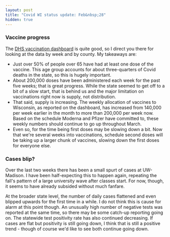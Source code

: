 ```yaml
---
layout: post
title: "Covid WI status update: Feb&nbsp;28"
hidden: true
---
```


### Vaccine progress
The [DHS vaccination dashboard](https://www.dhs.wisconsin.gov/covid-19/vaccine-data.htm) is quite good, so I direct you there for looking at the data by week and by county. My takeaways are:
- Just over 50% of people over 65 have had at least one dose of the vaccine. This age group accounts for about three-quarters of Covid deaths in the state, so this is hugely important.
- About 200,000 doses have been administered each week for the past five weeks; that is great progress. While the state seemed to get off to a bit of a slow start, that is behind us and the major limitation on vaccinations right now is supply, not distribution.
- That said, supply is increasing. The weekly allocation of vaccines to Wisconsin, as reported on the dashboard, has increased from 140,000 per week earlier in the month to more than 200,000 per week now. Based on the schedule Moderna and Pfizer have committed to, these weekly numbers should continue to go up throughout March.
- Even so, for the time being first doses may be slowing down a bit. Now that we're several weeks into vaccinations, schedule second doses will be taking up a larger chunk of vaccines, slowing down the first doses for everyone else.

### Cases blip?
Over the last two weeks there has been a small spurt of cases at UW-Madison. I have been half-expecting this to happen again, repeating the fall's pattern of a large university wave after classes start. For now, though, it seems to have already subsided without much fanfare.

At the broader state level, the number of daily cases flattened and even blipped upwards for the first time in a while. I do not think this is cause for alarm at this point though. An unusually high number of negative tests was reported at the same time, so there may be some catch-up reporting going on. The statewide test positivity rate has also continued decreasing. If cases are flat but positivity is still going down, I think that is still a positive trend - though of course we'd like to see both continue going down.

 
